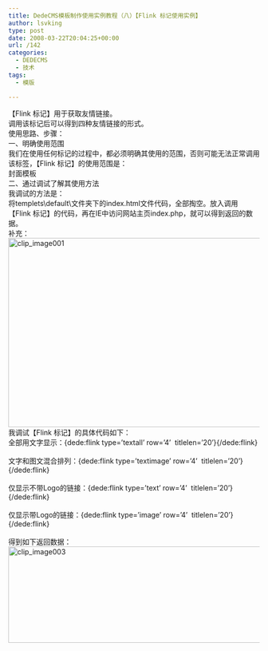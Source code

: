 ```yaml
---
title: DedeCMS模板制作使用实例教程（八）【Flink 标记使用实例】
author: lsvking
type: post
date: 2008-03-22T20:04:25+00:00
url: /142
categories:
  - DEDECMS
  - 技术
tags:
  - 模版

---
```

【Flink 标记】用于获取友情链接。   
调用该标记后可以得到四种友情链接的形式。   
使用思路、步骤：   
一、明确使用范围   
我们在使用任何标记的过程中，都必须明确其使用的范围，否则可能无法正常调用该标签，【Flink 标记】的使用范围是：   
封面模板   
二、通过调试了解其使用方法   
我调试的方法是：   
将templets\default\文件夹下的index.html文件代码，全部掏空。放入调用【Flink 标记】的代码，再在IE中访问网站主页index.php，就可以得到返回的数据。   
补充：   
[<img style="border-right: 0px; border-top: 0px; border-left: 0px; border-bottom: 0px" height="379" alt="clip_image001" src="http://lsvking.longshe.net/wp-content/uploads/2008/03/windowslivewriterdedecmsflink-11971clip-image001-thumb.gif" width="555" border="0" />][1]   
我调试【Flink 标记】的具体代码如下：   
全部用文字显示：{dede:flink type=&#8217;textall&#8217; row=&#8217;4&#8217;&#160; titlelen=&#8217;20&#8217;}{/dede:flink}<br />   
文字和图文混合排列：{dede:flink type=&#8217;textimage&#8217; row=&#8217;4&#8217;&#160; titlelen=&#8217;20&#8217;}{/dede:flink}<br />   
仅显示不带Logo的链接：{dede:flink type=&#8217;text&#8217; row=&#8217;4&#8217;&#160; titlelen=&#8217;20&#8217;}{/dede:flink}<br />   
仅显示带Logo的链接：{dede:flink type=&#8217;image&#8217; row=&#8217;4&#8217;&#160; titlelen=&#8217;20&#8217;}{/dede:flink}<br />   
得到如下返回数据：   
[<img style="border-right: 0px; border-top: 0px; border-left: 0px; border-bottom: 0px" height="193" alt="clip_image003" src="http://lsvking.longshe.net/wp-content/uploads/2008/03/windowslivewriterdedecmsflink-11971clip-image003-thumb.gif" width="624" border="0" />][2]

 [1]: http://lsvking.longshe.net/wp-content/uploads/2008/03/windowslivewriterdedecmsflink-11971clip-image001-2.gif
 [2]: http://lsvking.longshe.net/wp-content/uploads/2008/03/windowslivewriterdedecmsflink-11971clip-image003-2.gif